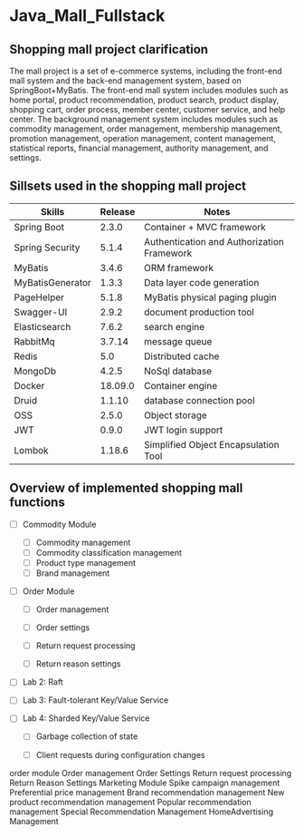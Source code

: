 # Java_Mall_Fullstack




## Shopping mall project clarification

The mall project is a set of e-commerce systems, including the front-end mall system and the back-end management system, based on SpringBoot+MyBatis. The front-end mall system includes modules such as home portal, product recommendation, product search, product display, shopping cart, order process, member center, customer service, and help center. The background management system includes modules such as commodity management, order management, membership management, promotion management, operation management, content management, statistical reports, financial management, authority management, and settings.



## Sillsets used in the shopping mall project

Skills        | Release         | Notes    |
--------------------|------------------|-----------------------|
Spring Boot | 2.3.0  |   Container + MVC framework |
Spring Security       | 5.1.4   | Authentication and Authorization Framework  |
MyBatis  | 3.4.6    | ORM framework      |
MyBatisGenerator     | 1.3.3  | Data layer code generation   |
PageHelper      | 5.1.8  | MyBatis physical paging plugin  |
Swagger-UI       | 2.9.2  | document production tool  |
Elasticsearch          | 7.6.2     | search engine        |
RabbitMq        | 3.7.14 | message queue  |
Redis        | 5.0 | Distributed cache  |
MongoDb       |4.2.5 | NoSql database  |
Docker       | 18.09.0 | Container engine  |
Druid      | 1.1.10 | database connection pool  |
OSS       | 2.5.0 | Object storage  |
JWT        | 0.9.0 | JWT login support |
Lombok       | 1.18.6 | Simplified Object Encapsulation Tool  |


## Overview of implemented shopping mall functions 

- [ ] Commodity Module
    - [ ] Commodity management 
    - [ ] Commodity classification management 
    - [ ] Product type management 
    - [ ] Brand management 

- [ ] Order Module 
    - [ ] Order management 
    - [ ] Order settings 
    - [ ] Return request processing 
    - [ ] Return reason settings


- [ ] Lab 2: Raft

- [ ] Lab 3: Fault-tolerant Key/Value Service

- [ ] Lab 4: Sharded Key/Value Service

    - [ ] Garbage collection of state
    
    - [ ] Client requests during configuration changes



order module
Order management
Order Settings
Return request processing
Return Reason Settings
Marketing Module
Spike campaign management
Preferential price management
Brand recommendation management
New product recommendation management
Popular recommendation management
Special Recommendation Management
HomeAdvertising Management
